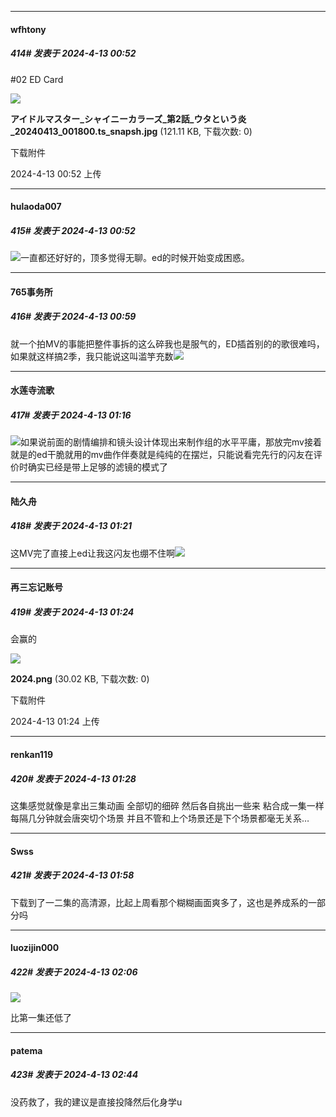 ﻿
*****

####  wfhtony  
##### 414#       发表于 2024-4-13 00:52

#02 ED Card

<img src="https://img.saraba1st.com/forum/202404/13/005211a8b6b0bcbzkyb48y.jpg" referrerpolicy="no-referrer">

<strong>アイドルマスター_シャイニーカラーズ_第2話_ウタという炎_20240413_001800.ts_snapsh.jpg</strong> (121.11 KB, 下载次数: 0)

下载附件

2024-4-13 00:52 上传

*****

####  hulaoda007  
##### 415#       发表于 2024-4-13 00:52

<img src="https://static.saraba1st.com/image/smiley/face2017/125.png" referrerpolicy="no-referrer">一直都还好好的，顶多觉得无聊。ed的时候开始变成困惑。


*****

####  765事务所  
##### 416#       发表于 2024-4-13 00:59

就一个拍MV的事能把整件事拆的这么碎我也是服气的，ED插首别的的歌很难吗，如果就这样搞2季，我只能说这叫滥竽充数<img src="https://static.saraba1st.com/image/smiley/face2017/068.png" referrerpolicy="no-referrer">


*****

####  水莲寺流歌  
##### 417#       发表于 2024-4-13 01:16

<img src="https://static.saraba1st.com/image/smiley/face2017/068.png" referrerpolicy="no-referrer">如果说前面的剧情编排和镜头设计体现出来制作组的水平平庸，那放完mv接着就是的ed干脆就用的mv曲作伴奏就是纯纯的在摆烂，只能说看完先行的闪友在评价时确实已经是带上足够的滤镜的模式了

*****

####  陆久舟  
##### 418#       发表于 2024-4-13 01:21

这MV完了直接上ed让我这闪友也绷不住啊<img src="https://static.saraba1st.com/image/smiley/face2017/020.png" referrerpolicy="no-referrer">


*****

####  再三忘记账号  
##### 419#       发表于 2024-4-13 01:24

会赢的

<img src="https://img.saraba1st.com/forum/202404/13/012420v4scjji1zzj1sw1z.png" referrerpolicy="no-referrer">

<strong>2024.png</strong> (30.02 KB, 下载次数: 0)

下载附件

2024-4-13 01:24 上传


*****

####  renkan119  
##### 420#       发表于 2024-4-13 01:28

这集感觉就像是拿出三集动画 全部切的细碎 然后各自挑出一些来 粘合成一集一样 每隔几分钟就会唐突切个场景 并且不管和上个场景还是下个场景都毫无关系…


*****

####  Swss  
##### 421#       发表于 2024-4-13 01:58

下载到了一二集的高清源，比起上周看那个糊糊画面爽多了，这也是养成系的一部分吗


*****

####  luozijin000  
##### 422#       发表于 2024-4-13 02:06

<img src="https://img.nga.178.com/attachments/mon_202404/13/-9lddQobuo-b2ngK21T3cSsg-d5.jpg.medium.jpg" referrerpolicy="no-referrer">

比第一集还低了


*****

####  patema  
##### 423#       发表于 2024-4-13 02:44

没药救了，我的建议是直接投降然后化身学u

